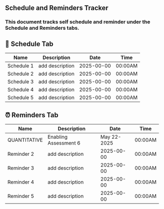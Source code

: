 ## Schedule and Reminders Tracker

### This document tracks self schedule and reminder under the **Schedule** and **Reminders** tabs.

## 📅 Schedule Tab

| Name        | Description       | Date       | Time     |
|-------------|-------------------|------------|----------|
| Schedule 1  | add description   | 2025-00-00 | 00:00AM  |
| Schedule 2  | add description   | 2025-00-00 | 00:00AM  |
| Schedule 3  | add description   | 2025-00-00 | 00:00AM  |
| Schedule 4  | add description   | 2025-00-00 | 00:00AM  |
| Schedule 5  | add description   | 2025-00-00 | 00:00AM  |

## ⏰ Reminders Tab

| Name        | Description       | Date       | Time     |
|-------------|-------------------|------------|----------|
| QUANTITATIVE  | Enabling Assessment 6   | May 22-2025 | 00:00AM  |
| Reminder 2  | add description   | 2025-00-00 | 00:00AM  |
| Reminder 3  | add description   | 2025-00-00 | 00:00AM  |
| Reminder 4  | add description   | 2025-00-00 | 00:00AM  |
| Reminder 5  | add description   | 2025-00-00 | 00:00AM  |

